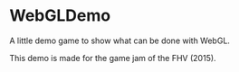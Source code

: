 # WebGLDemo
A little demo game to show what can be done with WebGL.

This demo is made for the game jam of the FHV (2015).
